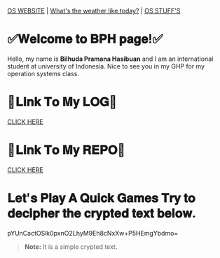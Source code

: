 [OS WEBSITE](https://os.vlsm.org/) | [What's the weather like today?](https://www.bmkg.go.id/cuaca/prakiraan-cuaca-indonesia.bmkg?lang=EN) | [OS STUFF'S](https://github.com/bilhudapramana/os212/LINKS/)
#  ✅𝐖𝐞𝐥𝐜𝐨𝐦𝐞 𝐭𝐨 𝐁𝐏𝐇 𝐩𝐚𝐠𝐞!✅
Hello, my name is **Bilhuda Pramana Hasibuan** and I am an international student at university of Indonesia. Nice to see you in my GHP for my operation systems class.

# 📑𝐋𝐢𝐧𝐤 𝐓𝐨 𝐌𝐲 𝐋𝐎𝐆📑
[CLICK HERE](https://bilhudapramana.github.io/os212/TXT/mylog.txt)

# 🚀𝐋𝐢𝐧𝐤 𝐓𝐨 𝐌𝐲 𝐑𝐄𝐏𝐎🚀
[CLICK HERE](https://github.com/bilhudapramana/os212/)

# 𝐋𝐞𝐭'𝐬 𝐏𝐥𝐚𝐲 𝐀 𝐐𝐮𝐢𝐜𝐤 𝐆𝐚𝐦𝐞𝐬 𝐓𝐫𝐲 𝐭𝐨 𝐝𝐞𝐜𝐢𝐩𝐡𝐞𝐫 𝐭𝐡𝐞 𝐜𝐫𝐲𝐩𝐭𝐞𝐝 𝐭𝐞𝐱𝐭 𝐛𝐞𝐥𝐨𝐰.
pYUnCactOSlk0pxnO2LhyM9Eh8cNxXw+P5HEmgYbdmo=
> **Note:** It is a simple crypted text.
